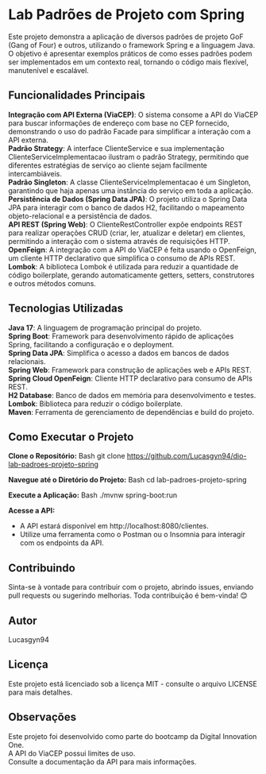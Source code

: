 # Lab Padrões de Projeto com Spring
Este projeto demonstra a aplicação de diversos padrões de projeto GoF (Gang of Four) e outros, utilizando o framework Spring e a linguagem Java. O objetivo é apresentar exemplos práticos de como esses padrões podem ser implementados em um contexto real, tornando o código mais flexível, manutenível e escalável.

## Funcionalidades Principais
__Integração com API Externa (ViaCEP)__: O sistema consome a API do ViaCEP para buscar informações de endereço com base no CEP fornecido, demonstrando o uso do padrão Facade para simplificar a interação com a API externa.<br>
__Padrão Strategy__: A interface ClienteService e sua implementação ClienteServiceImplementacao ilustram o padrão Strategy, permitindo que diferentes estratégias de serviço ao cliente sejam facilmente intercambiáveis.<br>
__Padrão Singleton__: A classe ClienteServiceImplementacao é um Singleton, garantindo que haja apenas uma instância do serviço em toda a aplicação.<br>
__Persistência de Dados (Spring Data JPA)__: O projeto utiliza o Spring Data JPA para interagir com o banco de dados H2, facilitando o mapeamento objeto-relacional e a persistência de dados.<br>
__API REST (Spring Web)__: O ClienteRestController expõe endpoints REST para realizar operações CRUD (criar, ler, atualizar e deletar) em clientes, permitindo a interação com o sistema através de requisições HTTP.<br>
__OpenFeign__: A integração com a API do ViaCEP é feita usando o OpenFeign, um cliente HTTP declarativo que simplifica o consumo de APIs REST.<br>
__Lombok__: A biblioteca Lombok é utilizada para reduzir a quantidade de código boilerplate, gerando automaticamente getters, setters, construtores e outros métodos comuns.<br>

## Tecnologias Utilizadas
__Java 17__: A linguagem de programação principal do projeto.<br>
__Spring Boot__: Framework para desenvolvimento rápido de aplicações Spring, facilitando a configuração e o deployment.<br>
__Spring Data JPA__: Simplifica o acesso a dados em bancos de dados relacionais.<br>
__Spring Web__: Framework para construção de aplicações web e APIs REST.<br>
__Spring Cloud OpenFeign__: Cliente HTTP declarativo para consumo de APIs REST.<br>
__H2 Database__: Banco de dados em memória para desenvolvimento e testes.<br>
__Lombok__: Biblioteca para reduzir o código boilerplate.<br>
__Maven__: Ferramenta de gerenciamento de dependências e build do projeto.<br>

## Como Executar o Projeto

__Clone o Repositório:__
Bash
git clone https://github.com/Lucasgyn94/dio-lab-padroes-projeto-spring

__Navegue até o Diretório do Projeto:__
Bash
cd lab-padroes-projeto-spring

__Execute a Aplicação:__
Bash
./mvnw spring-boot:run 

__Acesse a API:__
* A API estará disponível em http://localhost:8080/clientes.
* Utilize uma ferramenta como o Postman ou o Insomnia para interagir com os endpoints da API.

## Contribuindo
Sinta-se à vontade para contribuir com o projeto, abrindo issues, enviando pull requests ou sugerindo melhorias. Toda contribuição é bem-vinda! 😊

## Autor
Lucasgyn94

## Licença
Este projeto está licenciado sob a licença MIT - consulte o arquivo LICENSE para mais detalhes.

## Observações
Este projeto foi desenvolvido como parte do bootcamp da Digital Innovation One.<br>
A API do ViaCEP possui limites de uso.<br>
Consulte a documentação da API para mais informações.
